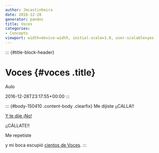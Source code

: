 ```yaml
---
author: Jmcastinheira
date: 2016-12-28
generator: pandoc
title: Voces
categories:
- Concepto
viewport: width=device-width, initial-scale=1.0, user-scalable=yes
---
```


::: {#title-block-header}
# Voces {#voces .title}

Aulo

2016-12-28T23:17:55+00:00
:::

::: {#body-150410 .content-body .clearfix}
Me dijiste ¡¡CALLA!!

[Y te dije
¡No!](http://entelequia.bligoo.com/content/view/146659/Seguimos_con_el_Tibet.html)

¡¡CÁLLATE!!

Me repetiste

y mi boca escupió [cientos de
Voces](http://www.avaaz.org/es/tibet_end_the_violence/79.php/?cl=%22%22%22%22%22%2268079311%22%22%22%22%22%22).
:::
